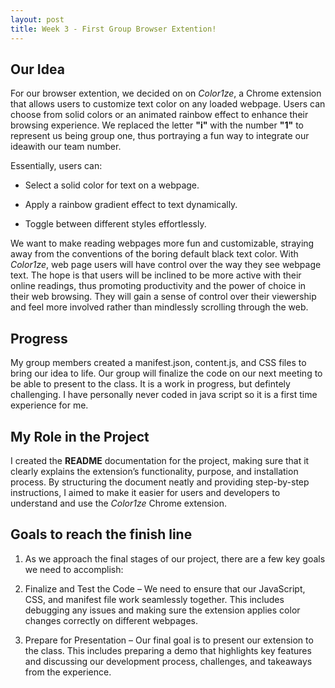 ```yaml
---
layout: post
title: Week 3 - First Group Browser Extention!
---
```


## Our Idea

For our browser extention, we decided on on *Color1ze*, a Chrome extension that allows users to customize text color on any loaded webpage. Users can choose from solid colors or an animated rainbow effect to enhance their browsing experience. We replaced the letter **"i"** with the number **"1"** to represent us being group one, thus portraying a fun way to integrate our ideawith our team number. 

Essentially, users can:

- Select a solid color for text on a webpage.

- Apply a rainbow gradient effect to text dynamically.

- Toggle between different styles effortlessly.

We want to make reading webpages more fun and customizable, straying away from the conventions of the boring default black text color. With *Color1ze*, web page users will have control over the way they see webpage text. The hope is that users will be inclined to be more active with their online readings, thus promoting productivity and the power of choice in their web browsing. They will gain a sense of control over their viewership and feel more involved rather than mindlessly scrolling through the web.

<!--more-->

## Progress

My group members created a manifest.json, content.js, and CSS files to bring our idea to life. Our group will finalize the code on our next meeting to be able to present to the class. It is a work in progress, but defintely challenging. I have personally never coded in java script so it is a first time experience for me.

## My Role in the Project

I created the **README** documentation for the project, making sure that it clearly explains the extension’s functionality, purpose, and installation process. By structuring the document neatly and providing step-by-step instructions, I aimed to make it easier for users and developers to understand and use the *Color1ze* Chrome extension.

## Goals to reach the finish line

1. As we approach the final stages of our project, there are a few key goals we need to accomplish:

2. Finalize and Test the Code – We need to ensure that our JavaScript, CSS, and manifest file work seamlessly together. This includes debugging any issues and making sure the extension applies color changes correctly on different webpages.

3. Prepare for Presentation – Our final goal is to present our extension to the class. This includes preparing a demo that highlights key features and discussing our development process, challenges, and takeaways from the experience.